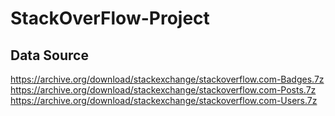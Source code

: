 # StackOverFlow-Project

## Data Source
https://archive.org/download/stackexchange/stackoverflow.com-Badges.7z
https://archive.org/download/stackexchange/stackoverflow.com-Posts.7z
https://archive.org/download/stackexchange/stackoverflow.com-Users.7z
